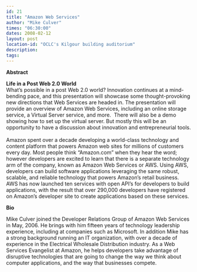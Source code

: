 ```yaml
---
id: 21
title: "Amazon Web Services"
author: "Mike Culver"
times: "06:30:00"
dates: 2008-02-12
layout: post
location-id: "OCLC's Kilgour building auditorium"  
description: 
tags: 
---
```

 **Abstract**

**Life in a Post Web 2.0 World**  
What’s possible in a post Web 2.0 world? Innovation continues at a mind-bending pace, and this presentation will showcase some thought-provoking new directions that Web Services are headed in. The presentation will provide an overview of Amazon Web Services, including an online storage service, a Virtual Server service, and more.&nbsp; There will also be a demo showing how to set up the virtual server. But mostly this will be an opportunity to have a discussion about innovation and entrepreneurial tools.  
&nbsp;  
Amazon spent over a decade developing a world-class technology and content platform that powers Amazon web sites for millions of customers every day. Most people think “Amazon.com” when they hear the word; however developers are excited to learn that there is a separate technology arm of the company, known as Amazon Web Services or AWS. Using AWS, developers can build software applications leveraging the same robust, scalable, and reliable technology that powers Amazon’s retail business. AWS has now launched ten services with open API’s for developers to build applications, with the result that over 290,000 developers have registered on Amazon’s developer site to create applications based on these services.

**Bio**

Mike Culver joined the Developer Relations Group of Amazon Web Services in May, 2006. He brings with him fifteen years of technology leadership experience, including at companies such as Microsoft. In addition Mike has a strong background running an IT organization, with over a decade of experience in the Electrical Wholesale Distribution industry. As a Web Services Evangelist at Amazon, he helps developers take advantage of disruptive technologies that are going to change the way we think about computer applications, and the way that businesses compete.

